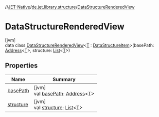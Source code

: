 //[JET-Native](../../../index.md)/[de.jet.library.structure](../index.md)/[DataStructureRenderedView](index.md)

# DataStructureRenderedView

[jvm]\
data class [DataStructureRenderedView](index.md)&lt;[T](index.md) : [DataStructureItem](../-data-structure-item/index.md)&gt;(basePath: [Address](../../de.jet.library.tool.smart.positioning/-address/index.md)&lt;[T](index.md)&gt;, structure: [List](https://kotlinlang.org/api/latest/jvm/stdlib/kotlin.collections/-list/index.html)&lt;[T](index.md)&gt;)

## Properties

| Name | Summary |
|---|---|
| [basePath](base-path.md) | [jvm]<br>val [basePath](base-path.md): [Address](../../de.jet.library.tool.smart.positioning/-address/index.md)&lt;[T](index.md)&gt; |
| [structure](structure.md) | [jvm]<br>val [structure](structure.md): [List](https://kotlinlang.org/api/latest/jvm/stdlib/kotlin.collections/-list/index.html)&lt;[T](index.md)&gt; |
